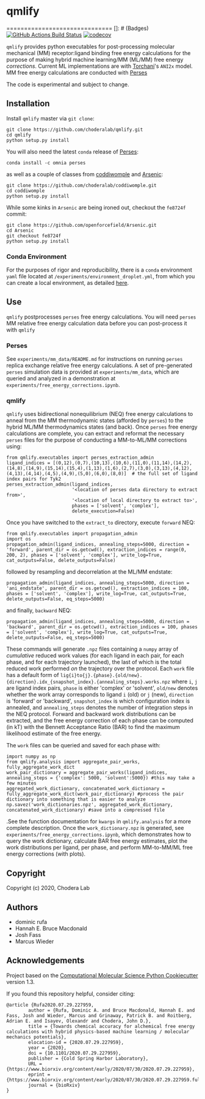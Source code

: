# qmlify
==============================
[]: # (Badges)
[![GitHub Actions Build Status](https://github.com/REPLACE_WITH_OWNER_ACCOUNT/qmlify/workflows/CI/badge.svg)](https://github.com/REPLACE_WITH_OWNER_ACCOUNT/qmlify/actions?query=branch%3Amaster+workflow%3ACI)
[![codecov](https://codecov.io/gh/REPLACE_WITH_OWNER_ACCOUNT/qmlify/branch/master/graph/badge.svg)](https://codecov.io/gh/REPLACE_WITH_OWNER_ACCOUNT/qmlify/branch/master)

`qmlify` provides python executables for post-processing molecular mechanical (MM) receptor:ligand binding free energy calculations for the purpose of making hybrid machine learning/MM (ML/MM) free energy *corrections*. Current ML implementations are with [Torchani](https://github.com/aiqm/torchani)'s `ANI2x` model.
MM free energy calculations are conducted with [Perses](https://github.com/choderalab/perses)

The code is experimental and subject to change.

## Installation
Install `qmlify` master via `git clone`:
```
git clone https://github.com/choderalab/qmlify.git
cd qmlify
python setup.py install
```

You will also need the latest `conda` release of [Perses](https://github.com/choderalab/perses):
```
conda install -c omnia perses
```

as well as a couple of classes from [coddiwomple](https://github.com/choderalab/coddiwomple) and [Arsenic](https://github.com/openforcefield/Arsenic):

```
git clone https://github.com/choderalab/coddiwomple.git
cd coddiwomple
python setup.py install
```

While some kinks in `Arsenic` are being ironed out, checkout the `fe8724f` commit:
```
git clone https://github.com/openforcefield/Arsenic.git
cd Arsenic
git checkout fe8724f
python setup.py install
```

### Conda Environment
For the purposes of rigor and reproducibility, there is a `conda` environment `yaml` file located at `/experiments/environment_droplet.yml`, from which you can create a local environment, as detailed [here](https://docs.conda.io/projects/conda/en/latest/user-guide/tasks/manage-environments.html#creating-an-environment-from-an-environment-yml-file).

## Use
`qmlify` postprocesses `perses` free energy calculations. You will need `perses` MM relative free energy calculation data before you can post-process it with `qmlify`

### Perses
See `experiments/mm_data/README.md` for instructions on running `perses` replica exchange relative free energy calculations. A set of pre-generated `perses` simulation data is provided at `experiments/mm_data`, which are queried and analyzed in a demonstration at `experiments/free_energy_corrections.ipynb`.

### qmlify
`qmlify` uses bidirectional nonequilibrium (NEQ) free energy calculations to anneal from the MM thermodynamic states (afforded by `perses`) to the hybrid ML/MM thermodynamics states (and back).
Once `perses` free energy calculations are complete, you can extract and reformat the necessary `perses` files for the purpose of conducting a MM-to-ML/MM corrections using:
```
from qmlify.executables import perses_extraction_admin
ligand_indices = [(0,12),(0,7),(10,13),(10,6),(11,0),(11,14),(14,2),(14,8),(14,9),(15,14),(15,4),(1,13),(1,6),(2,7),(3,0),(3,13),(4,12),(4,13),(4,14),(4,5),(4,9),(5,0),(6,0),(8,0)]  # the full set of ligand index pairs for Tyk2
perses_extraction_admin(ligand_indices,
                        '<location of perses data directory to extract from>',
                        '<location of local directory to extract to>',
                        phases = ['solvent', 'complex'],
                        delete_execution=False)
```
Once you have switched to the `extract_to` directory, execute `forward` NEQ:
```
from qmlify.executables import propagation_admin
import os
propagation_admin(ligand_indices, annealing_steps=5000, direction = 'forward', parent_dir = os.getcwd(), extraction_indices = range(0, 200, 2), phases = ['solvent', 'complex'], write_log=True, cat_outputs=False, delete_outputs=False)
```
followed by resampling and decorrelation at the ML/MM endstate:
```
propagation_admin(ligand_indices, annealing_steps=5000, direction = 'ani_endstate', parent_dir = os.getcwd(), extraction_indices = 100, phases = ['solvent', 'complex'], write_log=True, cat_outputs=True, delete_outputs=False, eq_steps=5000)
```
and finally, `backward` NEQ:
```
propagation_admin(ligand_indices, annealing_steps=5000, direction = 'backward', parent_dir = os.getcwd(), extraction_indices = 100, phases = ['solvent', 'complex'], write_log=True, cat_outputs=True, delete_outputs=False, eq_steps=5000)
```
These commands will generate `.npz` files containing a `numpy` array of *cumulative* reduced work values (for each ligand in each pair, for each phase, and for each trajectory launched), the last of which is the total reduced work performed *on* the trajectory over the protocol. Each `work` file has a default form of `lig{i}to{j}.{phase}.{old/new}.{direction}.idx_{snapshot_index}.{annealing_steps}.works.npz` where `i`, `j` are ligand index pairs, `phase` is either 'complex' or 'solvent', `old/new` denotes whether the work array corresponds to ligand `i` (old) or `j` (new), `direction` is 'forward' or 'backward', `snapshot_index` is which configuration index is annealed, and `annealing_steps` denotes the number of integration steps in the NEQ protocol. Forward and backward work distributions can be extracted, and the free energy correction of each phase can be computed (in kT) with the Bennett Acceptance Ratio (BAR) to find the maximum likelihood estimate of the free energy.

The `work` files can be queried and saved for each phase with:
```
import numpy as np
from qmlify.analysis import aggregate_pair_works, fully_aggregate_work_dict
work_pair_dictionary = aggregate_pair_works(ligand_indices, annealing_steps = {'complex': 5000, 'solvent':5000}) #this may take a few minutes
aggregated_work_dictionary, concatenated_work_dictionary = fully_aggregate_work_dict(work_pair_dictionary) #process the pair dictionary into something that is easier to analyze
np.savez('work_dictionaries.npz', aggregated_work_dictionary, concatenated_work_dictionary) #save into a compressed file
```
.See the function documentation for `kwargs` in `qmlify.analysis` for a more complete description. Once the `work_dictionary.npz` is generated, see `experiments/free_energy_corrections.ipynb`, which demonstrates how to query the work dictionary, calculate BAR free energy estimates, plot the work distributions per ligand, per phase, and perform MM-to-MM/ML free energy corrections (with plots). 

## Copyright

Copyright (c) 2020, Chodera Lab

## Authors
- dominic rufa
- Hannah E. Bruce Macdonald
- Josh Fass
- Marcus Wieder


## Acknowledgements

Project based on the
[Computational Molecular Science Python Cookiecutter](https://github.com/molssi/cookiecutter-cms) version 1.3.

If you found this repository helpful, consider citing:
```
@article {Rufa2020.07.29.227959,
        author = {Rufa, Dominic A. and Bruce Macdonald, Hannah E. and Fass, Josh and Wieder, Marcus and Grinaway, Patrick B. and Roitberg, Adrian E. and Isayev, Olexandr and Chodera, John D.},
        title = {Towards chemical accuracy for alchemical free energy calculations with hybrid physics-based machine learning / molecular mechanics potentials},
        elocation-id = {2020.07.29.227959},
        year = {2020},
        doi = {10.1101/2020.07.29.227959},
        publisher = {Cold Spring Harbor Laboratory},
        URL = {https://www.biorxiv.org/content/early/2020/07/30/2020.07.29.227959},
        eprint = {https://www.biorxiv.org/content/early/2020/07/30/2020.07.29.227959.full.pdf},
        journal = {bioRxiv}
}
```
